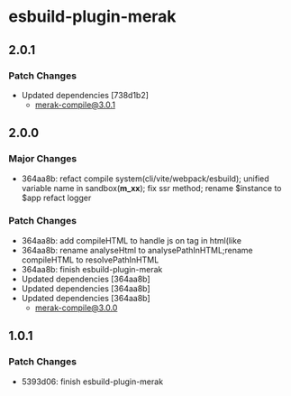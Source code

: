 # esbuild-plugin-merak

## 2.0.1

### Patch Changes

- Updated dependencies [738d1b2]
  - merak-compile@3.0.1

## 2.0.0

### Major Changes

- 364aa8b: refact compile system(cli/vite/webpack/esbuild);
  unified variable name in sandbox(**m_xx**);
  fix ssr method;
  rename $instance to $app
  refact logger

### Patch Changes

- 364aa8b: add compileHTML to handle js on tag in html(like <div onclick="statement">
- 364aa8b: rename analyseHtml to analysePathInHTML;rename compileHTML to resolvePathInHTML
- 364aa8b: finish esbuild-plugin-merak
- Updated dependencies [364aa8b]
- Updated dependencies [364aa8b]
- Updated dependencies [364aa8b]
  - merak-compile@3.0.0

## 1.0.1

### Patch Changes

- 5393d06: finish esbuild-plugin-merak
